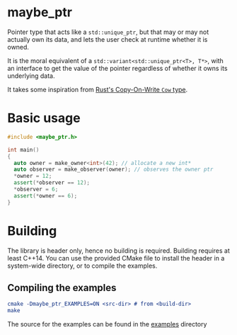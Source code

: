 # maybe_ptr

Pointer type that acts like a `std::unique_ptr`, but that may or may not actually own its data, and lets the user check at runtime whether it is owned.

It is the moral equivalent of a `std::variant<std::unique_ptr<T>, T*>`, with an interface to get the value of the pointer regardless of whether it owns its underlying data.

It takes some inspiration from [Rust's Copy-On-Write `Cow` type](https://doc.rust-lang.org/std/borrow/enum.Cow.html).

# Basic usage

```cpp
#include <maybe_ptr.h>

int main()
{
  auto owner = make_owner<int>(42); // allocate a new int*
  auto observer = make_observer(owner); // observes the owner ptr
  *owner = 12;
  assert(*observer == 12);
  *observer = 6;
  assert(*owner == 6);
}
```

# Building

The library is header only, hence no building is required. Building requires at least C++14.
You can use the provided CMake file to install the header in a system-wide directory, or to compile the examples.

## Compiling the examples

```cmake
cmake -Dmaybe_ptr_EXAMPLES=ON <src-dir> # from <build-dir>
make
```
The source for the examples can be found in the [examples](examples/) directory
